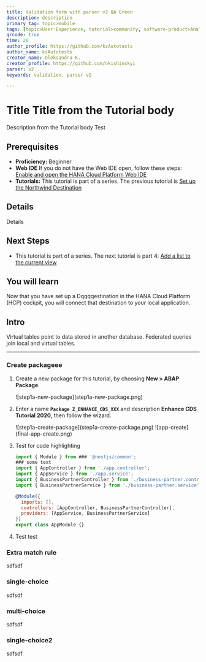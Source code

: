 ```yaml
---
title: Validation form with parser v2 QA Green
description: description 
primary_tag: topic>mobile
tags: [topic>User-Experience, tutorial>community, software-product>Analytics, tutorial>beginner]
qrcode: true
time: 20
author_profile: https://github.com/ksAutotests
author_name: ksAutotests
creator_name: Oleksandra K.
creator_profile: https://github.com/nkishinskyi
parser: v2
keywords: validation, parser v2

---
```


# Title Title from the Tutorial body
<!-- description --> Description from the Tutorial body Test

## Prerequisites
 - **Proficiency:** Beginner 
 - **Web IDE** If you do not have the Web IDE open, follow these steps: [Enable and open the HANA Cloud Platform Web IDE](https://go.sap.com/developer/tutorials/sapui5-webide-open-webide.html)
 - **Tutorials:** This tutorial is part of a series. The previous tutorial is [Set up the Northwind Destination](https://go.sap.com/developer/tutorials/hcp-create-destination.html)

## Details
Details 

## Next Steps 
 - This tutorial is part of a series.  The next tutorial is part 4: [Add a list to the current view](https://go.sap.com/developer/tutorials/sapui5-webide-add-list.html)
  
## You will learn  
Now that you have set up a Dqqqqestination in the HANA Cloud Platform (HCP) cockpit, you will connect that destination to your local application.  

## Intro

Virtual tables point to data stored in another database.  Federated queries join local and virtual tables.  

---

### Create packageee

1. Create a new package for this tutorial, by choosing **New > ABAP Package**.

    <!-- border --> ![step1a-new-package](step1a-new-package.png)

2. Enter a name **`Package Z_ENHANCE_CDS_XXX`** and description **Enhance CDS Tutorial 2020**, then follow the wizard.

    <!-- border; size:250px --> ![step1a-create-package](step1a-create-package.png)

    <!-- border --> ![app-create](final-app-create.png)
3. Test for code highlighting
    
	```JavaScript / TypeScript
	import { Module } from ### '@nestjs/common';
	### some text
	import { AppController } from './app.controller';
	import { AppService } from './app.service';
	import { BusinessPartnerController } from './business-partner.controller';
	import { BusinessPartnerService } from './business-partner.service';

	@Module({
	  imports: [],
	  controllers: [AppController, BusinessPartnerController],
	  providers: [AppService, BusinessPartnerService]
	})
	export class AppModule {}
	```
	
4. Test test

### Extra match rule

sdfsdf

### single-choice

sdfsdf

### multi-choice

sdfsdf

### single-choice2

sdfsdf
